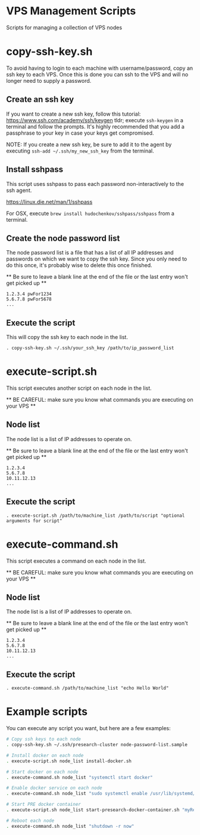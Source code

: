 # VPS Management Scripts

Scripts for managing a collection of VPS nodes

# copy-ssh-key.sh

To avoid having to login to each machine with username/password, copy an ssh key to each VPS. Once this is done you can ssh to the VPS and will no longer need to supply a password.

## Create an ssh key

If you want to create a new ssh key, follow this tutorial: https://www.ssh.com/academy/ssh/keygen
tldr; execute `ssh-keygen` in a terminal and follow the prompts. It's highly recommended that you add a passphrase to your key in case your keys get compromised.

NOTE: If you create a new ssh key, be sure to add it to the agent by executing `ssh-add ~/.ssh/my_new_ssh_key` from the terminal.

## Install sshpass

This script uses sshpass to pass each password non-interactively to the ssh agent.

https://linux.die.net/man/1/sshpass

For OSX, execute `brew install hudochenkov/sshpass/sshpass` from a terminal.

## Create the node password list

The node password list is a file that has a list of all IP addresses and passwords on which we want to copy the ssh key. Since you only need to do this once, it's probably wise to delete this once finished.

** Be sure to leave a blank line at the end of the file or the last entry won't get picked up **

```
1.2.3.4 pwFor1234
5.6.7.8 pwFor5678
...

```

## Execute the script

This will copy the ssh key to each node in the list.

`. copy-ssh-key.sh ~/.ssh/your_ssh_key /path/to/ip_password_list`

# execute-script.sh

This script executes another script on each node in the list.

** BE CAREFUL: make sure you know what commands you are executing on your VPS **

## Node list

The node list is a list of IP addresses to operate on.

** Be sure to leave a blank line at the end of the file or the last entry won't get picked up **

```
1.2.3.4
5.6.7.8
10.11.12.13
...

```

## Execute the script

`. execute-script.sh /path/to/machine_list /path/to/script "optional arguments for script"`

# execute-command.sh

This script executes a command on each node in the list.

** BE CAREFUL: make sure you know what commands you are executing on your VPS **

## Node list

The node list is a list of IP addresses to operate on.

** Be sure to leave a blank line at the end of the file or the last entry won't get picked up **

```
1.2.3.4
5.6.7.8
10.11.12.13
...

```

## Execute the script

`. execute-command.sh /path/to/machine_list "echo Hello World"`

# Example scripts

You can execute any script you want, but here are a few examples:

```bash
# Copy ssh keys to each node
. copy-ssh-key.sh ~/.ssh/presearch-cluster node-password-list.sample

# Install docker on each node
. execute-script.sh node_list install-docker.sh

# Start docker on each node
. execute-command.sh node_list "systemctl start docker"

# Enable docker service on each node
. execute-command.sh node_list "sudo systemctl enable /usr/lib/systemd/system/docker.service"

# Start PRE docker container
. execute-script.sh node_list start-presearch-docker-container.sh "myRegistrationCode"

# Reboot each node
. execute-command.sh node_list "shutdown -r now"
```
